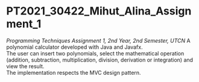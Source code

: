 # PT2021_30422_Mihut_Alina_Assignment_1
*Programming Techniques Assignment 1, 2nd Year, 2nd Semester, UTCN*
A polynomial calculator developed with Java and Javafx. <br />
The user can insert two polynomials, select the mathematical operation (addition, subtraction, 
multiplication, division, derivation or integration) and view the result.<br />
The implementation respects the MVC design pattern.
